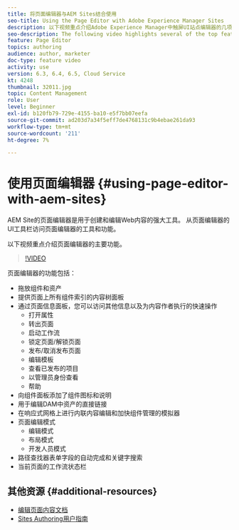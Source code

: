 ```yaml
---
title: 将页面编辑器与AEM Sites结合使用
seo-title: Using the Page Editor with Adobe Experience Manager Sites
description: 以下视频重点介绍Adobe Experience Manager中触屏UI站点编辑器的几项主要功能。
seo-description: The following video highlights several of the top features of the Touch-UI Sites editor in Adobe Experience Manager.
feature: Page Editor
topics: authoring
audience: author, marketer
doc-type: feature video
activity: use
version: 6.3, 6.4, 6.5, Cloud Service
kt: 4248
thumbnail: 32011.jpg
topic: Content Management
role: User
level: Beginner
exl-id: b120fb79-729e-4155-ba10-e5f7bb07eefa
source-git-commit: ad203d7a34f5eff7de4768131c9b4ebae261da93
workflow-type: tm+mt
source-wordcount: '211'
ht-degree: 7%

---
```


# 使用页面编辑器 {#using-page-editor-with-aem-sites}

AEM Site的页面编辑器是用于创建和编辑Web内容的强大工具。 从页面编辑器的UI工具栏访问页面编辑器的工具和功能。

以下视频重点介绍页面编辑器的主要功能。

>[!VIDEO](https://video.tv.adobe.com/v/32011?quality=12&learn=on)

页面编辑器的功能包括：

* 拖放组件和资产
* 提供页面上所有组件索引的内容树面板
* 通过页面信息面板，您可以访问其他信息以及为内容作者执行的快速操作
   * 打开属性
   * 转出页面
   * 启动工作流
   * 锁定页面/解锁页面
   * 发布/取消发布页面
   * 编辑模板
   * 查看已发布的项目
   * 以管理员身份查看
   * 帮助
* 向组件面板添加了组件图标和说明
* 用于编辑DAM中资产的直接链接
* 在响应式网格上进行内联内容编辑和加快组件管理的模拟器
* 页面编辑模式
   * 编辑模式
   * 布局模式
   * 开发人员模式
* 路径查找器表单字段的自动完成和关键字搜索
* 当前页面的工作流状态栏

## 其他资源 {#additional-resources}

* [编辑页面内容文档](https://experienceleague.adobe.com/docs/experience-manager-65/authoring/authoring/editing-content.html)
* [Sites Authoring用户指南](https://experienceleague.adobe.com/docs/experience-manager-65/authoring/home.html)
